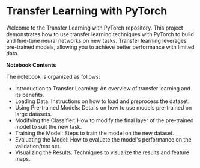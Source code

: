 # Transfer Learning with PyTorch
Welcome to the Transfer Learning with PyTorch repository. This project demonstrates how to use transfer learning techniques with PyTorch to build and fine-tune neural networks on new tasks. Transfer learning leverages pre-trained models, allowing you to achieve better performance with limited data.

**Notebook Contents**

The notebook is organized as follows:

- Introduction to Transfer Learning: An overview of transfer learning and its benefits.
- Loading Data: Instructions on how to load and preprocess the dataset.
- Using Pre-trained Models: Details on how to use models pre-trained on large datasets.
- Modifying the Classifier: How to modify the final layer of the pre-trained model to suit the new task.
- Training the Model: Steps to train the model on the new dataset.
- Evaluating the Model: How to evaluate the model's performance on the validation/test set.
- Visualizing the Results: Techniques to visualize the results and feature maps.
